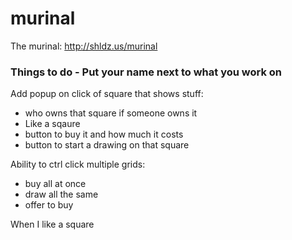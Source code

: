 # murinal
The murinal: http://shldz.us/murinal


### Things to do  - Put your name next to what you work on 
Add popup on click of square that shows stuff:
 - who owns that square if someone owns it 
 -  Like a sqaure
 - button to buy it and how much it costs 
 - button to start a drawing on that square 


Ability to ctrl click multiple grids:
- buy all at once 
- draw all the same 
- offer to buy 


When I like a square
